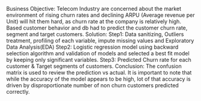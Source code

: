 Business Objective: 
  Telecom Industry are concerned about the market environment of rising churn rates and declining ARPU (Average revenue per Unit) will hit them hard, as churn rate at the company is relatively high. Based customer behavior and db had to predict the customer churn rate, segment and target customers.
Solution: 
  Step1: Data sanitizing, Outliers treatment, profiling of each variable, impute missing values and Exploratory Data Analysis(EDA) 
Step2: Logistic regression model using backward selection algorithm and validation of models and selected a best fit model by keeping only significant variables. 
Step3: Predicted Churn rate for each customer & Target segments of customers.
Conclusion: 
  The confusion matrix is used to review the prediction vs actual. It is important to note that while the accuracy of the model appears to be high, lot of that accuracy is driven by disproportionate number of non churn customers predicted correctly.
